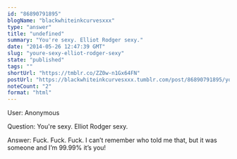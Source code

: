 ```yaml
---
id: "86890791895"
blogName: "blackwhiteinkcurvesxxx"
type: "answer"
title: "undefined"
summary: "You're sexy. Elliot Rodger sexy."
date: "2014-05-26 12:47:39 GMT"
slug: "youre-sexy-elliot-rodger-sexy"
state: "published"
tags: ""
shortUrl: "https://tmblr.co/ZZ0w-n1Gx64FN"
postUrl: "https://blackwhiteinkcurvesxxx.tumblr.com/post/86890791895/youre-sexy-elliot-rodger-sexy"
noteCount: "2"
format: "html"
---
```


User: Anonymous

Question: You're sexy. Elliot Rodger sexy.

Answer: Fuck. Fuck. Fuck. I can’t remember who told me that, but it was someone and I’m 99.99% it’s you!

